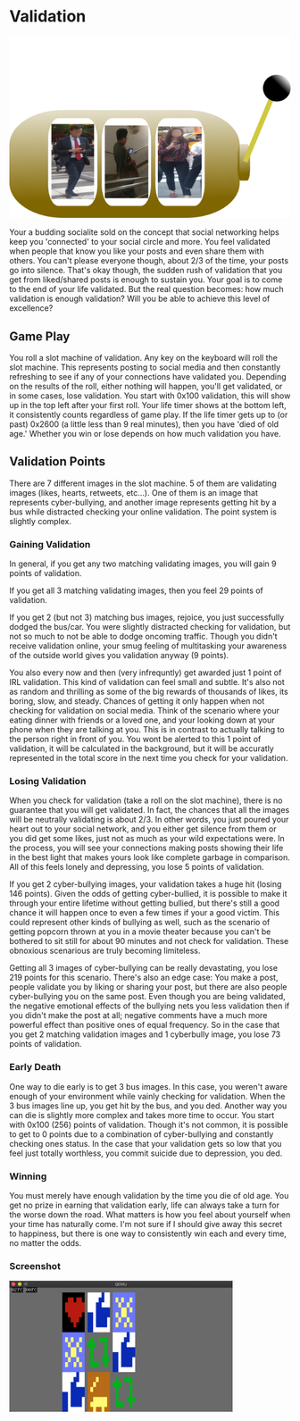# Validation
<img src=https://github.com/XlogicX/Validation/blob/master/vslot.png>

Your a budding socialite sold on the concept that social networking helps keep you 'connected' to your social circle and more. You feel validated when people that know you like your posts and even share them with others. You can't please everyone though, about 2/3 of the time, your posts go into silence. That's okay though, the sudden rush of validation that you get from liked/shared posts is enough to sustain you. Your goal is to come to the end of your life validated. But the real question becomes: how much validation is enough validation? Will you be able to achieve this level of excellence?

## Game Play
You roll a slot machine of validation. Any key on the keyboard will roll the slot machine. This represents posting to social media and then constantly refreshing to see if any of your connections have validated you. Depending on the results of the roll, either nothing will happen, you'll get validated, or in some cases, lose validation. You start with 0x100 validation, this will show up in the top left after your first roll. Your life timer shows at the bottom left, it consistently counts regardless of game play. If the life timer gets up to (or past) 0x2600 (a little less than 9 real minutes), then you have 'died of old age.' Whether you win or lose depends on how much validation you have.

## Validation Points
There are 7 different images in the slot machine. 5 of them are validating images (likes, hearts, retweets, etc...). One of them is an image that represents cyber-bullying, and another image represents getting hit by a bus while distracted checking your online validation. The point system is slightly complex.

### Gaining Validation
In general, if you get any two matching validating images, you will gain 9 points of validation.

If you get all 3 matching validating images, then you feel 29 points of validation.

If you get 2 (but not 3) matching bus images, rejoice, you just successfully dodged the bus/car. You were slightly distracted checking for validation, but not so much to not be able to dodge oncoming traffic. Though you didn't receive validation online, your smug feeling of multitasking your awareness of the outside world gives you validation anyway (9 points).

You also every now and then (very infrequntly) get awarded just 1 point of IRL validation. This kind of validation can feel small and subtle. It's also not as random and thrilling as some of the big rewards of thousands of likes, its boring, slow, and steady. Chances of getting it only happen when not checking for validation on social media. Think of the scenario where your eating dinner with friends or a loved one, and your looking down at your phone when they are talking at you. This is in contrast to actually talking to the person right in front of you. You wont be alerted to this 1 point of validation, it will be calculated in the background, but it will be accuratly represented in the total score in the next time you check for your validation.

### Losing Validation
When you check for validation (take a roll on the slot machine), there is no guarantee that you will get validated. In fact, the chances that all the images will be neutrally validating is about 2/3. In other words, you just poured your heart out to your social network, and you either get silence from them or you did get some likes, just not as much as your wild expectations were. In the process, you will see your connections making posts showing their life in the best light that makes yours look like complete garbage in comparison. All of this feels lonely and depressing, you lose 5 points of validation.

If you get 2 cyber-bullying images, your validation takes a huge hit (losing 146 points). Given the odds of getting cyber-bullied, it is possible to make it through your entire lifetime without getting bullied, but there's still a good chance it will happen once to even a few times if your a good victim. This could represent other kinds of bullying as well, such as the scenario of getting popcorn thrown at you in a movie theater because you can't be bothered to sit still for about 90 minutes and not check for validation. These obnoxious scenarious are truly becoming limiteless.

Getting all 3 images of cyber-bullying can be really devastating, you lose 219 points for this scenario. There's also an edge case: You make a post, people validate you by liking or sharing your post, but there are also people cyber-bullying you on the same post. Even though you are being validated, the negative emotional effects of the bullying nets you less validation then if you didn't make the post at all; negative comments have a much more powerful effect than positive ones of equal frequency. So in the case that you get 2 matching validation images and 1 cyberbully image, you lose 73 points of validation.

### Early Death
One way to die early is to get 3 bus images. In this case, you weren't aware enough of your environment while vainly checking for validation. When the 3 bus images line up, you get hit by the bus, and you ded. Another way you can die is slightly more complex and takes more time to occur. You start with 0x100 (256) points of validation. Though it's not common, it is possible to get to 0 points due to a combination of cyber-bullying and constantly checking ones status. In the case that your validation gets so low that you feel just totally worthless, you commit suicide due to depression, you ded.

### Winning
You must merely have enough validation by the time you die of old age. You get no prize in earning that validation early, life can always take a turn for the worse down the road. What matters is how you feel about yourself when your time has naturally come. I'm not sure if I should give away this secret to happiness, but there is one way to consistently win each and every time, no matter the odds.

### Screenshot
<img src=https://github.com/XlogicX/Validation/blob/master/validation.png width="400">
